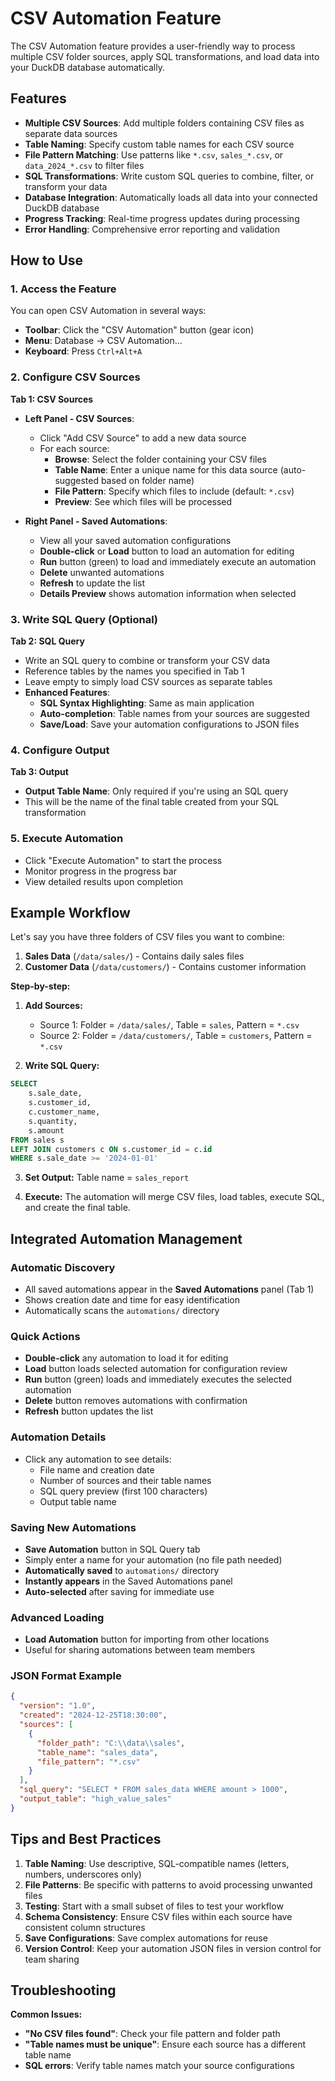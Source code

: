 # CSV Automation Feature

The CSV Automation feature provides a user-friendly way to process multiple CSV folder sources, apply SQL transformations, and load data into your DuckDB database automatically.

## Features

- **Multiple CSV Sources**: Add multiple folders containing CSV files as separate data sources
- **Table Naming**: Specify custom table names for each CSV source
- **File Pattern Matching**: Use patterns like `*.csv`, `sales_*.csv`, or `data_2024_*.csv` to filter files
- **SQL Transformations**: Write custom SQL queries to combine, filter, or transform your data
- **Database Integration**: Automatically loads all data into your connected DuckDB database
- **Progress Tracking**: Real-time progress updates during processing
- **Error Handling**: Comprehensive error reporting and validation

## How to Use

### 1. Access the Feature

You can open CSV Automation in several ways:
- **Toolbar**: Click the "CSV Automation" button (gear icon)
- **Menu**: Database → CSV Automation...
- **Keyboard**: Press `Ctrl+Alt+A`

### 2. Configure CSV Sources

**Tab 1: CSV Sources**
- **Left Panel - CSV Sources**:
  - Click "Add CSV Source" to add a new data source
  - For each source:
    - **Browse**: Select the folder containing your CSV files
    - **Table Name**: Enter a unique name for this data source (auto-suggested based on folder name)
    - **File Pattern**: Specify which files to include (default: `*.csv`)
    - **Preview**: See which files will be processed

- **Right Panel - Saved Automations**:
  - View all your saved automation configurations
  - **Double-click** or **Load** button to load an automation for editing
  - **Run** button (green) to load and immediately execute an automation
  - **Delete** unwanted automations
  - **Refresh** to update the list
  - **Details Preview** shows automation information when selected

### 3. Write SQL Query (Optional)

**Tab 2: SQL Query**
- Write an SQL query to combine or transform your CSV data
- Reference tables by the names you specified in Tab 1
- Leave empty to simply load CSV sources as separate tables
- **Enhanced Features**:
  - **SQL Syntax Highlighting**: Same as main application
  - **Auto-completion**: Table names from your sources are suggested
  - **Save/Load**: Save your automation configurations to JSON files

### 4. Configure Output

**Tab 3: Output**
- **Output Table Name**: Only required if you're using an SQL query
- This will be the name of the final table created from your SQL transformation

### 5. Execute Automation

- Click "Execute Automation" to start the process
- Monitor progress in the progress bar
- View detailed results upon completion

## Example Workflow

Let's say you have three folders of CSV files you want to combine:

1. **Sales Data** (`/data/sales/`) - Contains daily sales files
2. **Customer Data** (`/data/customers/`) - Contains customer information

**Step-by-step:**

1. **Add Sources:**
   - Source 1: Folder = `/data/sales/`, Table = `sales`, Pattern = `*.csv`
   - Source 2: Folder = `/data/customers/`, Table = `customers`, Pattern = `*.csv`

2. **Write SQL Query:**
```sql
SELECT 
    s.sale_date,
    s.customer_id,
    c.customer_name,
    s.quantity,
    s.amount
FROM sales s
LEFT JOIN customers c ON s.customer_id = c.id
WHERE s.sale_date >= '2024-01-01'
```

3. **Set Output:** Table name = `sales_report`

4. **Execute:** The automation will merge CSV files, load tables, execute SQL, and create the final table.

## Integrated Automation Management

### Automatic Discovery
- All saved automations appear in the **Saved Automations** panel (Tab 1)
- Shows creation date and time for easy identification
- Automatically scans the `automations/` directory

### Quick Actions
- **Double-click** any automation to load it for editing
- **Load** button loads selected automation for configuration review
- **Run** button (green) loads and immediately executes the selected automation
- **Delete** button removes automations with confirmation
- **Refresh** button updates the list

### Automation Details
- Click any automation to see details:
  - File name and creation date
  - Number of sources and their table names
  - SQL query preview (first 100 characters)
  - Output table name

### Saving New Automations
- **Save Automation** button in SQL Query tab
- Simply enter a name for your automation (no file path needed)
- **Automatically saved** to `automations/` directory
- **Instantly appears** in the Saved Automations panel
- **Auto-selected** after saving for immediate use

### Advanced Loading
- **Load Automation** button for importing from other locations
- Useful for sharing automations between team members

### JSON Format Example
```json
{
  "version": "1.0",
  "created": "2024-12-25T18:30:00",
  "sources": [
    {
      "folder_path": "C:\\data\\sales",
      "table_name": "sales_data",
      "file_pattern": "*.csv"
    }
  ],
  "sql_query": "SELECT * FROM sales_data WHERE amount > 1000",
  "output_table": "high_value_sales"
}
```

## Tips and Best Practices

1. **Table Naming**: Use descriptive, SQL-compatible names (letters, numbers, underscores only)
2. **File Patterns**: Be specific with patterns to avoid processing unwanted files
3. **Testing**: Start with a small subset of files to test your workflow
4. **Schema Consistency**: Ensure CSV files within each source have consistent column structures
5. **Save Configurations**: Save complex automations for reuse
6. **Version Control**: Keep your automation JSON files in version control for team sharing

## Troubleshooting

**Common Issues:**
- **"No CSV files found"**: Check your file pattern and folder path
- **"Table names must be unique"**: Ensure each source has a different table name
- **SQL errors**: Verify table names match your source configurations 